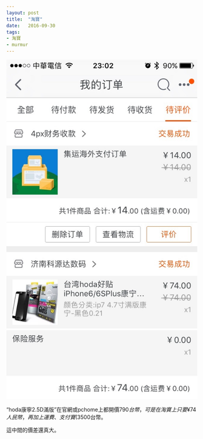 ```yaml
---
layout: post
title:  "淘寶"
date:   2016-09-30
tags:
- 淘寶
- murmur
---
```

![taobao order](/media/2016-09-30-taobao-order.jpg)

“hoda康寧2.5D滿版”在官網或pchome上都開價$790台幣，可是在淘寶上只要¥74人民幣，再加上運費、支付寶(3%)、海外刷卡手續費(1.5%)，總共不用$500台幣。

這中間的價差還真大。 